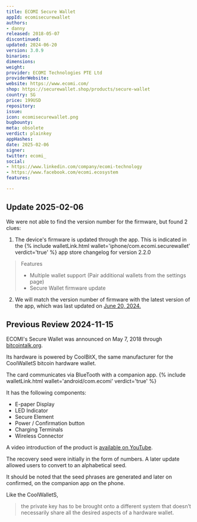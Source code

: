 ```yaml
---
title: ECOMI Secure Wallet
appId: ecomisecurewallet
authors:
- danny
released: 2018-05-07
discontinued: 
updated: 2024-06-20
version: 3.0.9
binaries: 
dimensions: 
weight: 
provider: ECOMI Technologies PTE Ltd
providerWebsite: 
website: https://www.ecomi.com/
shop: https://securewallet.shop/products/secure-wallet
country: SG
price: 199USD
repository: 
issue: 
icon: ecomisecurewallet.png
bugbounty: 
meta: obsolete
verdict: plainkey
appHashes: 
date: 2025-02-06
signer: 
twitter: ecomi_
social:
- https://www.linkedin.com/company/ecomi-technology
- https://www.facebook.com/ecomi.ecosystem
features: 

---
```


## Update 2025-02-06

We were not able to find the version number for the firmware, but found 2 clues: 

1. The device's firmware is updated through the app. This is indicated in the {% include walletLink.html wallet='iphone/com.ecomi.securewallet' verdict='true' %} app store changelog for version 2.2.0

  > Features
  > - Multiple wallet support (Pair additional wallets from the settings page)
  > - Secure Wallet firmware update

2. We will match the version number of firmware with the latest version of the app, which was last updated on [June 20, 2024.](https://apps.apple.com/us/app/ecomi-secure-wallet/id1432655565?ls=1)

## Previous Review 2024-11-15

ECOMI's Secure Wallet was announced on May 7, 2018 through [bitcointalk.org](https://bitcointalk.org/index.php?topic=3609319).

Its hardware is powered by CoolBitX, the same manufacturer for the CoolWalletS bitcoin hardware wallet.

The card communicates via BlueTooth with a companion app. {% include walletLink.html wallet='android/com.ecomi' verdict='true' %}

It has the following components: 

- E-paper Display
- LED Indicator
- Secure Element
- Power / Confirmation button
- Charging Terminals 
- Wireless Connector

A video introduction of the product is [available on YouTube](https://www.youtube.com/watch?v=qrPMcet8Tl0).

The recovery seed were initially in the form of numbers. A later update allowed users to convert to an alphabetical seed. 

It should be noted that the seed phrases are generated and later on confirmed, on the companion app on the phone.

Like the CoolWalletS, 

> the private key has to be brought onto a different system that doesn’t necessarily share all the desired aspects of a hardware wallet.





